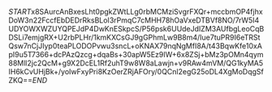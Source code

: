 $START$x8SAurcAnBxesLht0pgkZWtLLg0rbMCMziSvgrFXQr+mccbmOP4fjhxDoW3n22FccfEbDEDrRksBLoI3rPmqC7cMHH78hOaVxeDTBVf8NO/7rW5I4UDYOWXWZUYQPEJdP4DwKnESkpcS/P56psk6UUdeJdIZM3AUfbgLeoCqBDSLi7emjgRX+U2rbPLHr/1kmKXCsGJ9gGPhmLw9B8m4/Iue7tuPR9I6eTRStQsw7nCjJIyp0teaPLODOPvwu3sncL+oKNAX79nqNgMfI8A/t43BqwKfe10xApI9u5T7366+dcPAzQzcg+dqaBs+30apW5Ez9IW+6x8ZSj+bMz3pOMn4qym88Mll2jc2QcM+g9X2DcEL1Rf2uhT9w8W8aLawjn+v9RAw4mVM/QG1kyMA5IH6kCvUHjBk+/yoIwFxyPri8KzOerZRjAFOry/0QCnl2egG25oDL4XgMoDqgSfZKQ==$END$